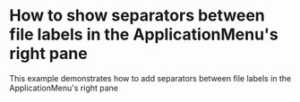 # How to show separators between file labels in the ApplicationMenu's right pane


<p>This example demonstrates how to add separators between file labels in the ApplicationMenu's right pane</p>

<br/>


